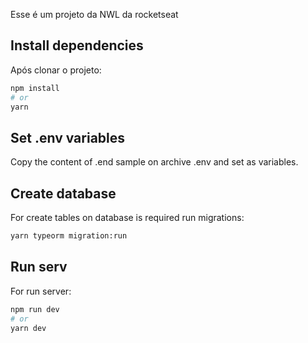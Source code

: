 Esse é um projeto da NWL da rocketseat

## Install dependencies

Após clonar o projeto:

```bash
npm install
# or
yarn
```
## Set .env variables

Copy the content of .end sample on archive .env and set as variables.

## Create database

For create tables on database is required run migrations:

```bash
yarn typeorm migration:run
```

## Run serv

For run server:

```bash
npm run dev
# or
yarn dev
```

